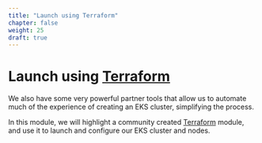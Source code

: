 ```yaml
---
title: "Launch using Terraform"
chapter: false
weight: 25
draft: true
---
```


# Launch using [Terraform](https://www.terraform.io/)

We also have some very powerful partner tools that allow us to automate much of
the experience of creating an EKS cluster, simplifying the process.

In this module, we will highlight a community created [Terraform](https://www.terraform.io/) module, and use
it to launch and configure our EKS cluster and nodes.
